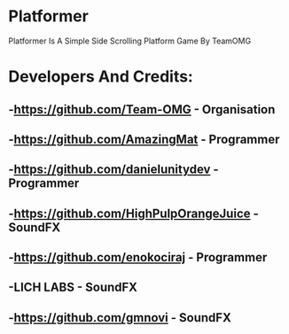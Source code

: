 # Platformer

Platformer Is A Simple Side Scrolling Platform Game By TeamOMG


# Developers And Credits:
-https://github.com/Team-OMG - Organisation
----------------------------------------------------
-https://github.com/AmazingMat - Programmer
----------------------------------------------------
-https://github.com/danielunitydev - Programmer
----------------------------------------------------
-https://github.com/HighPulpOrangeJuice - SoundFX
----------------------------------------------------
-https://github.com/enokociraj - Programmer
----------------------------------------------------
-LICH LABS - SoundFX
----------------------------------------------------
-https://github.com/gmnovi - SoundFX
----------------------------------------------------
